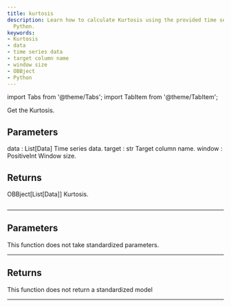```yaml
---
title: kurtosis
description: Learn how to calculate Kurtosis using the provided time series data in
  Python.
keywords:
- Kurtosis
- data
- time series data
- target column name
- window size
- OBBject
- Python
---
```



<!-- markdownlint-disable MD012 MD031 MD033 -->

import Tabs from '@theme/Tabs';
import TabItem from '@theme/TabItem';

Get the Kurtosis.

Parameters
----------
data : List[Data]
Time series data.
target : str
Target column name.
window : PositiveInt
Window size.

Returns
-------
OBBject[List[Data]]
Kurtosis.

```python wordwrap

```

---

## Parameters

This function does not take standardized parameters.

---

## Returns

This function does not return a standardized model

---

